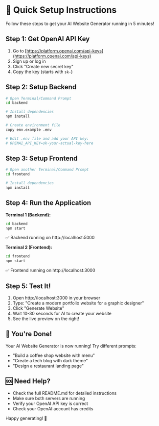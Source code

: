 # 🚀 Quick Setup Instructions

Follow these steps to get your AI Website Generator running in 5 minutes!

## Step 1: Get OpenAI API Key
1. Go to [https://platform.openai.com/api-keys](https://platform.openai.com/api-keys)
2. Sign up or log in
3. Click "Create new secret key"
4. Copy the key (starts with `sk-`)

## Step 2: Setup Backend
```bash
# Open Terminal/Command Prompt
cd backend

# Install dependencies
npm install

# Create environment file
copy env.example .env

# Edit .env file and add your API key:
# OPENAI_API_KEY=sk-your-actual-key-here
```

## Step 3: Setup Frontend
```bash
# Open another Terminal/Command Prompt
cd frontend

# Install dependencies
npm install
```

## Step 4: Run the Application

**Terminal 1 (Backend):**
```bash
cd backend
npm start
```
✅ Backend running on http://localhost:5000

**Terminal 2 (Frontend):**
```bash
cd frontend
npm start
```
✅ Frontend running on http://localhost:3000

## Step 5: Test It!
1. Open http://localhost:3000 in your browser
2. Type: "Create a modern portfolio website for a graphic designer"
3. Click "Generate Website"
4. Wait 10-30 seconds for AI to create your website
5. See the live preview on the right!

## 🎉 You're Done!

Your AI Website Generator is now running! Try different prompts:
- "Build a coffee shop website with menu"
- "Create a tech blog with dark theme"
- "Design a restaurant landing page"

## 🆘 Need Help?
- Check the full README.md for detailed instructions
- Make sure both servers are running
- Verify your OpenAI API key is correct
- Check your OpenAI account has credits

Happy generating! 🚀
